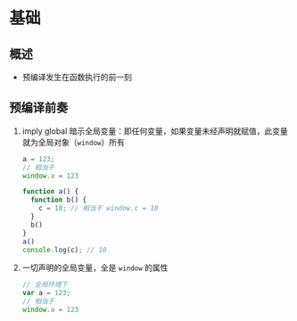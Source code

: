 # 基础

## 概述

+ 预编译发生在函数执行的前一刻

## 预编译前奏

1. imply global 暗示全局变量：即任何变量，如果变量未经声明就赋值，此变量就为全局对象（`window`）所有

    ```js
    a = 123;
    // 相当于
    window.a = 123
    ```

    ```js
    function a() {
      function b() {
        c = 10; // 相当于 window.c = 10
      }
      b()
    }
    a()
    console.log(c); // 10
    ```

2. 一切声明的全局变量，全是 `window` 的属性

    ```js
    // 全局环境下
    var a = 123;
    // 相当于
    window.a = 123
    ```
